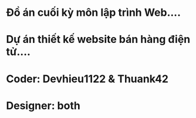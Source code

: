 # Đồ án cuối kỳ môn lập trình Web....
# Dự án thiết kế website bán hàng điện tử....
# Coder: Devhieu1122 & Thuank42
# Designer: both
